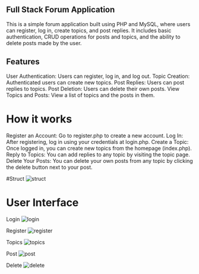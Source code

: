 ## Full Stack Forum Application

This is a simple forum application built using PHP and MySQL, where users can register, log in, create topics, and post replies. It includes basic authentication, CRUD operations for posts and topics, and the ability to delete posts made by the user.

## Features

User Authentication: Users can register, log in, and log out.
Topic Creation: Authenticated users can create new topics.
Post Replies: Users can post replies to topics.
Post Deletion: Users can delete their own posts.
View Topics and Posts: View a list of topics and the posts in them.

# How it works

Register an Account: Go to register.php to create a new account.
Log In: After registering, log in using your credentials at login.php.
Create a Topic: Once logged in, you can create new topics from the homepage (index.php).
Reply to Topics: You can add replies to any topic by visiting the topic page.
Delete Your Posts: You can delete your own posts from any topic by clicking the delete button next to your post.

#Struct 
![struct](https://github.com/user-attachments/assets/19149e81-9fb5-414a-96f9-066a3008f2f3)

# User Interface
Login
![login](https://github.com/user-attachments/assets/e7d2d960-9f05-46bb-9fa1-b57279103ecb)

Register
![register](https://github.com/user-attachments/assets/059b2918-5537-4709-aeec-3b9fcd680279)

Topics
![topics](https://github.com/user-attachments/assets/dd29cfa0-a5a0-4d5a-8e41-ba1a19b4d251)

Post
![post](https://github.com/user-attachments/assets/f556507f-61a4-43f7-9102-ecae6cb610c7)

Delete
![delete](https://github.com/user-attachments/assets/337f1556-5af8-4774-8347-817d99a33e20)


